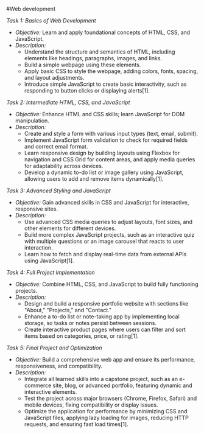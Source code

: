 #Web development


*Task 1: Basics of Web Development*

- *Objective:* Learn and apply foundational concepts of HTML, CSS, and JavaScript.
- *Description:* 
  - Understand the structure and semantics of HTML, including elements like headings, paragraphs, images, and links.
  - Build a simple webpage using these elements.
  - Apply basic CSS to style the webpage, adding colors, fonts, spacing, and layout adjustments.
  - Introduce simple JavaScript to create basic interactivity, such as responding to button clicks or displaying alerts[1].

*Task 2: Intermediate HTML, CSS, and JavaScript*

- *Objective:* Enhance HTML and CSS skills; learn JavaScript for DOM manipulation.
- *Description:* 
  - Create and style a form with various input types (text, email, submit).
  - Implement JavaScript form validation to check for required fields and correct email format.
  - Learn responsive design by building layouts using Flexbox for navigation and CSS Grid for content areas, and apply media queries for adaptability across devices.
  - Develop a dynamic to-do list or image gallery using JavaScript, allowing users to add and remove items dynamically[1].

*Task 3: Advanced Styling and JavaScript*

- *Objective:* Gain advanced skills in CSS and JavaScript for interactive, responsive sites.
- *Description:* 
  - Use advanced CSS media queries to adjust layouts, font sizes, and other elements for different devices.
  - Build more complex JavaScript projects, such as an interactive quiz with multiple questions or an image carousel that reacts to user interaction.
  - Learn how to fetch and display real-time data from external APIs using JavaScript[1].

*Task 4: Full Project Implementation*

- *Objective:* Combine HTML, CSS, and JavaScript to build fully functioning projects.
- *Description:* 
  - Design and build a responsive portfolio website with sections like "About," "Projects," and "Contact."
  - Enhance a to-do list or note-taking app by implementing local storage, so tasks or notes persist between sessions.
  - Create interactive product pages where users can filter and sort items based on categories, price, or rating[1].

*Task 5: Final Project and Optimization*

- *Objective:* Build a comprehensive web app and ensure its performance, responsiveness, and compatibility.
- *Description:* 
  - Integrate all learned skills into a capstone project, such as an e-commerce site, blog, or advanced portfolio, featuring dynamic and interactive elements.
  - Test the project across major browsers (Chrome, Firefox, Safari) and mobile devices, fixing compatibility or display issues.
  - Optimize the application for performance by minimizing CSS and JavaScript files, applying lazy loading for images, reducing HTTP requests, and ensuring fast load times[1].
